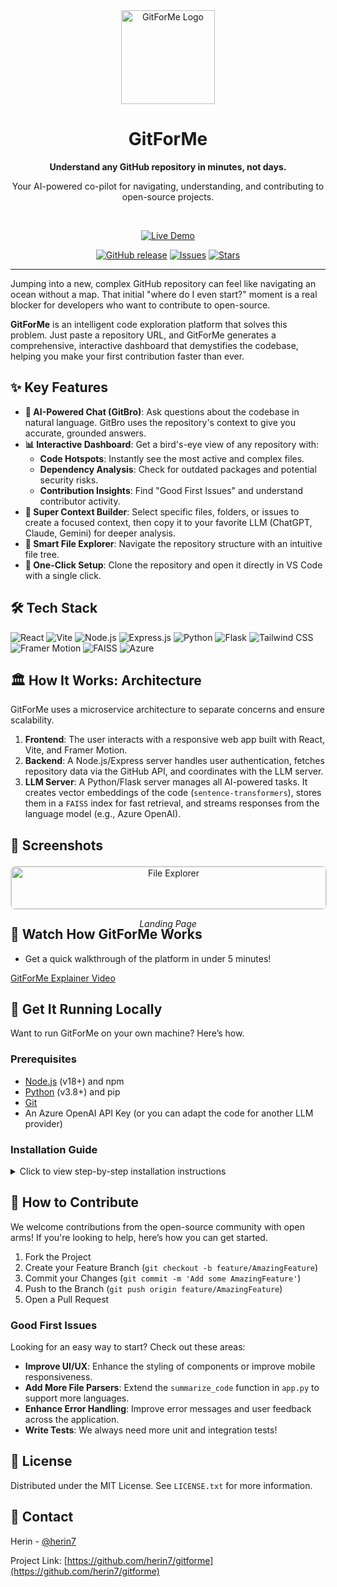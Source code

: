 <div align="center">
  <img src="https://raw.githubusercontent.com/herin7/gitforme/main/gitforme/logo.png" alt="GitForMe Logo" width="150"/>
  <h1>GitForMe</h1>
  <p><strong>Understand any GitHub repository in minutes, not days.</strong></p>
  <p>Your AI-powered co-pilot for navigating, understanding, and contributing to open-source projects.</p>
  <br/>
  <p>
    <a href="https://www.gitforme.tech" target="_blank"><img src="https://img.shields.io/badge/Live_Demo-gitforme.tech-brightgreen?style=for-the-badge&logo=icloud" alt="Live Demo"></a>
  </p>
  <p>
    <a href="https://github.com/herin7/gitforme/releases"><img src="https://img.shields.io/github/v/release/herin7/gitforme?style=flat-square" alt="GitHub release"></a>
    <a href="https://github.com/herin7/gitforme/issues"><img src="https://img.shields.io/github/issues/herin7/gitforme?style=flat-square" alt="Issues"></a>
    <a href="https://github.com/herin7/gitforme/stargazers"><img src="https://img.shields.io/github/stars/herin7/gitforme?style=flat-square" alt="Stars"></a>
  </p>
</div>

---

Jumping into a new, complex GitHub repository can feel like navigating an ocean without a map. That initial "where do I even start?" moment is a real blocker for developers who want to contribute to open-source.

**GitForMe** is an intelligent code exploration platform that solves this problem. Just paste a repository URL, and GitForMe generates a comprehensive, interactive dashboard that demystifies the codebase, helping you make your first contribution faster than ever.

## ✨ Key Features

* **🤖 AI-Powered Chat (GitBro)**: Ask questions about the codebase in natural language. GitBro uses the repository's context to give you accurate, grounded answers.
* **📊 Interactive Dashboard**: Get a bird's-eye view of any repository with:
    * **Code Hotspots**: Instantly see the most active and complex files.
    * **Dependency Analysis**: Check for outdated packages and potential security risks.
    * **Contribution Insights**: Find "Good First Issues" and understand contributor activity.
* **🧠 Super Context Builder**: Select specific files, folders, or issues to create a focused context, then copy it to your favorite LLM (ChatGPT, Claude, Gemini) for deeper analysis.
* **📂 Smart File Explorer**: Navigate the repository structure with an intuitive file tree.
* **🚀 One-Click Setup**: Clone the repository and open it directly in VS Code with a single click.

## 🛠️ Tech Stack

![React](https://img.shields.io/badge/React-20232A?style=for-the-badge&logo=react&logoColor=61DAFB)
![Vite](https://img.shields.io/badge/Vite-646CFF?style=for-the-badge&logo=vite&logoColor=white)
![Node.js](https://img.shields.io/badge/Node.js-339933?style=for-the-badge&logo=nodedotjs&logoColor=white)
![Express.js](https://img.shields.io/badge/Express.js-000000?style=for-the-badge&logo=express&logoColor=white)
![Python](https://img.shields.io/badge/Python-3776AB?style=for-the-badge&logo=python&logoColor=white)
![Flask](https://img.shields.io/badge/Flask-000000?style=for-the-badge&logo=flask&logoColor=white)
![Tailwind CSS](https://img.shields.io/badge/Tailwind_CSS-06B6D4?style=for-the-badge&logo=tailwindcss&logoColor=white)
![Framer Motion](https://img.shields.io/badge/Framer_Motion-0055FF?style=for-the-badge&logo=framer&logoColor=white)
![FAISS](https://img.shields.io/badge/FAISS-4A90E2?style=for-the-badge&logo=facebook&logoColor=white)
![Azure](https://img.shields.io/badge/Azure-0078D4?style=for-the-badge&logo=microsoftazure&logoColor=white)

## 🏛️ How It Works: Architecture

GitForMe uses a microservice architecture to separate concerns and ensure scalability.


1.  **Frontend**: The user interacts with a responsive web app built with React, Vite, and Framer Motion.
2.  **Backend**: A Node.js/Express server handles user authentication, fetches repository data via the GitHub API, and coordinates with the LLM server.
3.  **LLM Server**: A Python/Flask server manages all AI-powered tasks. It creates vector embeddings of the code (`sentence-transformers`), stores them in a `FAISS` index for fast retrieval, and streams responses from the language model (e.g., Azure OpenAI).
## 📸 Screenshots
<div align="center" style="display: grid; grid-template-columns: repeat(auto-fit, minmax(300px, 1fr)); gap: 20px; margin: 20px 0;">
  <div>
    <img src="https://github.com/herin7/gitforme/raw/main/sc/ll3.png" alt="File Explorer" style="width: 100%; max-height: 300px; object-fit: contain; border: 1px solid #ddd; border-radius: 8px;"/>
    <p><em>Landing Page</em></p>
  </div>
</div>

## 🎥 Watch How GitForMe Works

* Get a quick walkthrough of the platform in under 5 minutes!

[GitForMe Explainer Video](https://youtu.be/5_eIceKWo7o)

## 🚀 Get It Running Locally

Want to run GitForMe on your own machine? Here’s how.

### Prerequisites
* [Node.js](https://nodejs.org/) (v18+) and npm
* [Python](https://www.python.org/) (v3.8+) and pip
* [Git](https://git-scm.com/)
* An Azure OpenAI API Key (or you can adapt the code for another LLM provider)


### Installation Guide

<details>
<summary>Click to view step-by-step installation instructions</summary>

1.  **Clone the Repository**
    ```sh
    git clone https://github.com/herin7/gitforme.git
    cd gitforme
    ```

2.  **Setup the Backend Server**
    ```sh
    cd server
    npm install
    ```
    Create a `.env` file and add your GitHub OAuth credentials:
    ```env
    GITHUB_CLIENT_ID=your_client_id
    GITHUB_CLIENT_SECRET=your_client_secret
    ```
    Then, start the server:
    ```sh
    npm start
    ```

3.  **Setup the LLM Server**
    ```sh
    cd ../llm-server
    pip install -r requirements.txt
    ```
    Create a `.env` file and add your Azure OpenAI credentials:
    ```env
    AZURE_OPENAI_KEY=your_key
    AZURE_OPENAI_ENDPOINT=your_endpoint
    AZURE_OPENAI_DEPLOYMENT=your_deployment_name
    ```
    Then, start the server:
    ```sh
    flask run
    ```

4.  **Setup the Frontend**
    ```sh
    cd ../gitforme
    npm install
    ```
    Create a `.env.local` file and add the URL of your backend server:
    ```env
    VITE_API_URL=http://localhost:3001
    ```
    Then, start the development server:
    ```sh
    npm run dev
    ```
Your local GitForMe instance should now be running at `http://localhost:5173`!

</details>

## 💖 How to Contribute

We welcome contributions from the open-source community with open arms! If you're looking to help, here’s how you can get started.

1.  Fork the Project
2.  Create your Feature Branch (`git checkout -b feature/AmazingFeature`)
3.  Commit your Changes (`git commit -m 'Add some AmazingFeature'`)
4.  Push to the Branch (`git push origin feature/AmazingFeature`)
5.  Open a Pull Request

### Good First Issues
Looking for an easy way to start? Check out these areas:
* **Improve UI/UX**: Enhance the styling of components or improve mobile responsiveness.
* **Add More File Parsers**: Extend the `summarize_code` function in `app.py` to support more languages.
* **Enhance Error Handling**: Improve error messages and user feedback across the application.
* **Write Tests**: We always need more unit and integration tests!

## 📄 License

Distributed under the MIT License. See `LICENSE.txt` for more information.

## 📧 Contact

Herin - [@herin7](https://github.com/herin7)

Project Link: [https://github.com/herin7/gitforme](https://github.com/herin7/gitforme)
